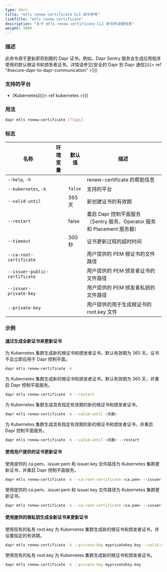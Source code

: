 ```yaml
---
type: docs
title: "mtls renew certificate CLI 命令参考"
linkTitle: "mtls renew certificate"
description: "关于 mtls renew certificate CLI 命令的详细信息"
weight: 3000
---
```


### 描述
此命令用于更新即将到期的 Dapr 证书。例如，Dapr Sentry 服务会生成应用程序使用的默认根证书和颁发者证书。详情请参见[安全的 Dapr 到 Dapr 通信]({{< ref "#secure-dapr-to-dapr-communication" >}})

### 支持的平台

- [Kubernetes]({{< ref kubernetes >}})

### 用法

```bash
dapr mtls renew-certificate [flags]
```

### 标志

| 名称           | 环境变量 | 默认值           | 描述                                 |
| -------------- | -------------------- | ----------------- | ------------------------------------------- |
| `--help`, `-h` |                      |                   | renew-certificate 的帮助信息 |
| `--kubernetes`, `-k` |                      | `false` | 支持的平台 |
| `--valid-until`  |                      | 365 天 | 新创建证书的有效期 |
| `--restart`  |                      | false | 重启 Dapr 控制平面服务（Sentry 服务、Operator 服务和 Placement 服务器） |
| `--timeout`  |                      | 300 秒 | 证书更新过程的超时时间 |
| `--ca-root-certificate`  |                      |  | 用户提供的 PEM 根证书的文件路径 |
| `--issuer-public-certificate`  |                      |  | 用户提供的 PEM 颁发者证书的文件路径 |
| `--issuer-private-key`  |                      |  | 用户提供的 PEM 颁发者私钥的文件路径 |
| `--private-key`  |                      |  | 用户提供的用于生成根证书的 root.key 文件 |

### 示例

#### 通过生成全新证书来更新证书
为 Kubernetes 集群生成新的根证书和颁发者证书，默认有效期为 365 天。证书不会立即应用于 Dapr 控制平面。
```bash
dapr mtls renew-certificate -k
```
为 Kubernetes 集群生成新的根证书和颁发者证书，默认有效期为 365 天，并重启 Dapr 控制平面服务。
```bash
dapr mtls renew-certificate -k --restart
```
为 Kubernetes 集群生成具有指定有效期的新的根证书和颁发者证书。
```bash
dapr mtls renew-certificate -k --valid-until <天数>
```
为 Kubernetes 集群生成具有指定有效期的新的根证书和颁发者证书，并重启 Dapr 控制平面服务。
```bash
dapr mtls renew-certificate -k --valid-until <天数> --restart
```
#### 使用用户提供的证书更新证书
使用提供的 ca.pem、issuer.pem 和 issuer.key 文件路径为 Kubernetes 集群更新证书，并重启 Dapr 控制平面服务。
```bash
dapr mtls renew-certificate -k --ca-root-certificate <ca.pem> --issuer-private-key <issuer.key> --issuer-public-certificate <issuer.pem> --restart
```
使用提供的 ca.pem、issuer.pem 和 issuer.key 文件路径为 Kubernetes 集群更新证书。
```bash
dapr mtls renew-certificate -k --ca-root-certificate <ca.pem> --issuer-private-key <issuer.key> --issuer-public-certificate <issuer.pem>
```
#### 使用提供的根私钥生成全新证书来更新证书
使用现有的私有 root.key 为 Kubernetes 集群生成新的根证书和颁发者证书，并设置指定的有效期。
```bash
dapr mtls renew-certificate -k --private-key myprivatekey.key --valid-until <天数>
```
使用现有的私有 root.key 为 Kubernetes 集群生成新的根证书和颁发者证书。
```bash
dapr mtls renew-certificate -k --private-key myprivatekey.key
